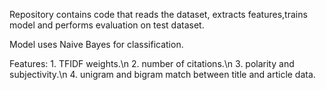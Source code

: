 Repository contains code that reads the dataset, extracts features,trains model and performs evaluation 
on test dataset.

Model uses Naive Bayes for classification.

Features:
	1. TFIDF weights.\n
	2. number of citations.\n
	3. polarity and subjectivity.\n
	4. unigram and bigram match between title and article data.

